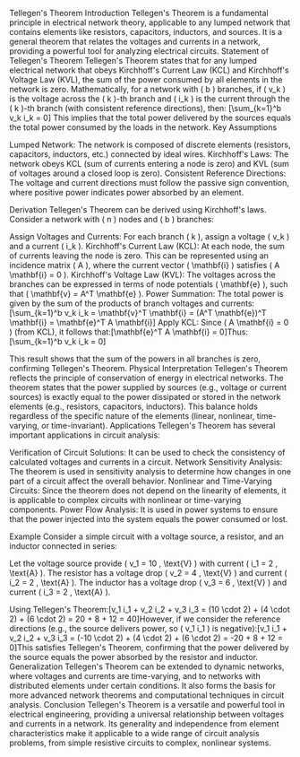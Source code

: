 Tellegen's Theorem
Introduction
Tellegen's Theorem is a fundamental principle in electrical network theory, applicable to any lumped network that contains elements like resistors, capacitors, inductors, and sources. It is a general theorem that relates the voltages and currents in a network, providing a powerful tool for analyzing electrical circuits.
Statement of Tellegen's Theorem
Tellegen's Theorem states that for any lumped electrical network that obeys Kirchhoff's Current Law (KCL) and Kirchhoff's Voltage Law (KVL), the sum of the power consumed by all elements in the network is zero. Mathematically, for a network with ( b ) branches, if ( v_k ) is the voltage across the ( k )-th branch and ( i_k ) is the current through the ( k )-th branch (with consistent reference directions), then:
[\sum_{k=1}^b v_k i_k = 0]
This implies that the total power delivered by the sources equals the total power consumed by the loads in the network.
Key Assumptions

Lumped Network: The network is composed of discrete elements (resistors, capacitors, inductors, etc.) connected by ideal wires.
Kirchhoff's Laws: The network obeys KCL (sum of currents entering a node is zero) and KVL (sum of voltages around a closed loop is zero).
Consistent Reference Directions: The voltage and current directions must follow the passive sign convention, where positive power indicates power absorbed by an element.

Derivation
Tellegen's Theorem can be derived using Kirchhoff's laws. Consider a network with ( n ) nodes and ( b ) branches:

Assign Voltages and Currents: For each branch ( k ), assign a voltage ( v_k ) and a current ( i_k ).
Kirchhoff's Current Law (KCL): At each node, the sum of currents leaving the node is zero. This can be represented using an incidence matrix ( A ), where the current vector ( \mathbf{i} ) satisfies ( A \mathbf{i} = 0 ).
Kirchhoff's Voltage Law (KVL): The voltages across the branches can be expressed in terms of node potentials ( \mathbf{e} ), such that ( \mathbf{v} = A^T \mathbf{e} ).
Power Summation: The total power is given by the sum of the products of branch voltages and currents:[\sum_{k=1}^b v_k i_k = \mathbf{v}^T \mathbf{i} = (A^T \mathbf{e})^T \mathbf{i} = \mathbf{e}^T A \mathbf{i}]
Apply KCL: Since ( A \mathbf{i} = 0 ) (from KCL), it follows that:[\mathbf{e}^T A \mathbf{i} = 0]Thus:[\sum_{k=1}^b v_k i_k = 0]

This result shows that the sum of the powers in all branches is zero, confirming Tellegen's Theorem.
Physical Interpretation
Tellegen's Theorem reflects the principle of conservation of energy in electrical networks. The theorem states that the power supplied by sources (e.g., voltage or current sources) is exactly equal to the power dissipated or stored in the network elements (e.g., resistors, capacitors, inductors). This balance holds regardless of the specific nature of the elements (linear, nonlinear, time-varying, or time-invariant).
Applications
Tellegen's Theorem has several important applications in circuit analysis:

Verification of Circuit Solutions: It can be used to check the consistency of calculated voltages and currents in a circuit.
Network Sensitivity Analysis: The theorem is used in sensitivity analysis to determine how changes in one part of a circuit affect the overall behavior.
Nonlinear and Time-Varying Circuits: Since the theorem does not depend on the linearity of elements, it is applicable to complex circuits with nonlinear or time-varying components.
Power Flow Analysis: It is used in power systems to ensure that the power injected into the system equals the power consumed or lost.

Example
Consider a simple circuit with a voltage source, a resistor, and an inductor connected in series:

Let the voltage source provide ( v_1 = 10 , \text{V} ) with current ( i_1 = 2 , \text{A} ).
The resistor has a voltage drop ( v_2 = 4 , \text{V} ) and current ( i_2 = 2 , \text{A} ).
The inductor has a voltage drop ( v_3 = 6 , \text{V} ) and current ( i_3 = 2 , \text{A} ).

Using Tellegen's Theorem:[v_1 i_1 + v_2 i_2 + v_3 i_3 = (10 \cdot 2) + (4 \cdot 2) + (6 \cdot 2) = 20 + 8 + 12 = 40]However, if we consider the reference directions (e.g., the source delivers power, so ( v_1 i_1 ) is negative):[v_1 i_1 + v_2 i_2 + v_3 i_3 = (-10 \cdot 2) + (4 \cdot 2) + (6 \cdot 2) = -20 + 8 + 12 = 0]This satisfies Tellegen's Theorem, confirming that the power delivered by the source equals the power absorbed by the resistor and inductor.
Generalization
Tellegen's Theorem can be extended to dynamic networks, where voltages and currents are time-varying, and to networks with distributed elements under certain conditions. It also forms the basis for more advanced network theorems and computational techniques in circuit analysis.
Conclusion
Tellegen's Theorem is a versatile and powerful tool in electrical engineering, providing a universal relationship between voltages and currents in a network. Its generality and independence from element characteristics make it applicable to a wide range of circuit analysis problems, from simple resistive circuits to complex, nonlinear systems.
